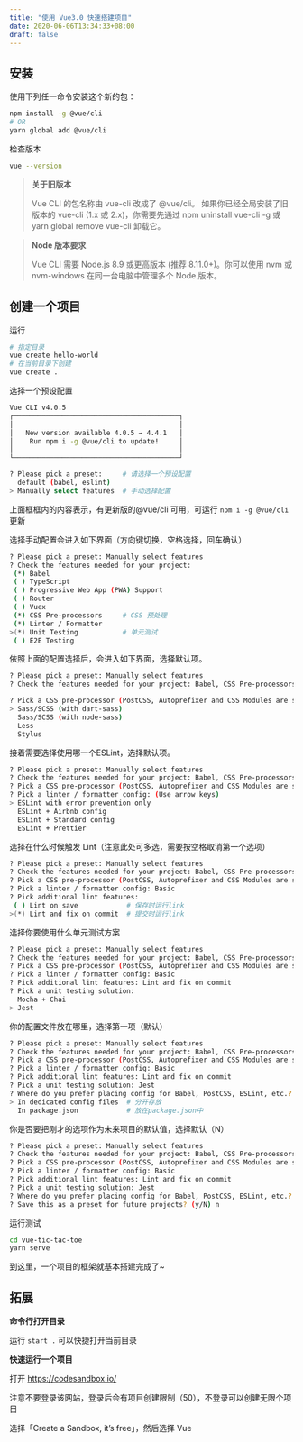 ```yaml
---
title: "使用 Vue3.0 快速搭建项目"
date: 2020-06-06T13:34:33+08:00
draft: false
---
```


## 安装

使用下列任一命令安装这个新的包：

```sh
npm install -g @vue/cli
# OR
yarn global add @vue/cli
```

检查版本

```sh
vue --version
```

> **关于旧版本**
>
> Vue CLI 的包名称由 vue-cli 改成了 @vue/cli。 如果你已经全局安装了旧版本的 vue-cli (1.x 或 2.x)，你需要先通过 npm uninstall vue-cli -g 或 yarn global remove vue-cli 卸载它。

> **Node 版本要求**
>
> Vue CLI 需要 Node.js 8.9 或更高版本 (推荐 8.11.0+)。你可以使用 nvm 或 nvm-windows 在同一台电脑中管理多个 Node 版本。

## 创建一个项目

运行

```sh
# 指定目录
vue create hello-world
# 在当前目录下创建
vue create .
```

选择一个预设配置

```sh
Vue CLI v4.0.5
┌─────────────────────────────────────────┐
│                                         │
│   New version available 4.0.5 → 4.4.1   │
│    Run npm i -g @vue/cli to update!     │
│                                         │
└─────────────────────────────────────────┘

? Please pick a preset:     # 请选择一个预设配置
  default (babel, eslint)
> Manually select features  # 手动选择配置
```

上面框框内的内容表示，有更新版的@vue/cli 可用，可运行 `npm i -g @vue/cli` 更新

选择手动配置会进入如下界面（方向键切换，空格选择，回车确认）

```sh
? Please pick a preset: Manually select features
? Check the features needed for your project:
 (*) Babel          
 ( ) TypeScript
 ( ) Progressive Web App (PWA) Support
 ( ) Router
 ( ) Vuex
 (*) CSS Pre-processors     # CSS 预处理
 (*) Linter / Formatter
>(*) Unit Testing           # 单元测试
 ( ) E2E Testing
```

依照上面的配置选择后，会进入如下界面，选择默认项。

```sh
? Please pick a preset: Manually select features
? Check the features needed for your project: Babel, CSS Pre-processors, Linter, Unit

? Pick a CSS pre-processor (PostCSS, Autoprefixer and CSS Modules are supported by default): (Use arrow keys)
> Sass/SCSS (with dart-sass)
  Sass/SCSS (with node-sass)
  Less
  Stylus
```

接着需要选择使用哪一个ESLint，选择默认项。

```sh
? Please pick a preset: Manually select features
? Check the features needed for your project: Babel, CSS Pre-processors, Linter, Unit
? Pick a CSS pre-processor (PostCSS, Autoprefixer and CSS Modules are supported by default): Sass/SCSS (with dart-sass)
? Pick a linter / formatter config: (Use arrow keys)
> ESLint with error prevention only
  ESLint + Airbnb config
  ESLint + Standard config
  ESLint + Prettier
```

选择在什么时候触发 Lint（注意此处可多选，需要按空格取消第一个选项）

```sh
? Please pick a preset: Manually select features
? Check the features needed for your project: Babel, CSS Pre-processors, Linter, Unit
? Pick a CSS pre-processor (PostCSS, Autoprefixer and CSS Modules are supported by default): Sass/SCSS (with dart-sass)
? Pick a linter / formatter config: Basic
? Pick additional lint features:
 ( ) Lint on save            # 保存时运行link
>(*) Lint and fix on commit  # 提交时运行link
```

选择你要使用什么单元测试方案

```sh
? Please pick a preset: Manually select features
? Check the features needed for your project: Babel, CSS Pre-processors, Linter, Unit
? Pick a CSS pre-processor (PostCSS, Autoprefixer and CSS Modules are supported by default): Sass/SCSS (with dart-sass)
? Pick a linter / formatter config: Basic
? Pick additional lint features: Lint and fix on commit
? Pick a unit testing solution:
  Mocha + Chai
> Jest
```

你的配置文件放在哪里，选择第一项（默认）

```sh
? Please pick a preset: Manually select features
? Check the features needed for your project: Babel, CSS Pre-processors, Linter, Unit
? Pick a CSS pre-processor (PostCSS, Autoprefixer and CSS Modules are supported by default): Sass/SCSS (with dart-sass)
? Pick a linter / formatter config: Basic
? Pick additional lint features: Lint and fix on commit
? Pick a unit testing solution: Jest
? Where do you prefer placing config for Babel, PostCSS, ESLint, etc.? (Use arrow keys)
> In dedicated config files  # 分开存放
  In package.json            # 放在package.json中
```

你是否要把刚才的选项作为未来项目的默认值，选择默认（N）

```sh
? Please pick a preset: Manually select features
? Check the features needed for your project: Babel, CSS Pre-processors, Linter, Unit
? Pick a CSS pre-processor (PostCSS, Autoprefixer and CSS Modules are supported by default): Sass/SCSS (with dart-sass)
? Pick a linter / formatter config: Basic
? Pick additional lint features: Lint and fix on commit
? Pick a unit testing solution: Jest
? Where do you prefer placing config for Babel, PostCSS, ESLint, etc.? In dedicated config files
? Save this as a preset for future projects? (y/N) n
```

运行测试

```sh
cd vue-tic-tac-toe
yarn serve
```

到这里，一个项目的框架就基本搭建完成了~

## 拓展

**命令行打开目录**

运行 `start .` 可以快捷打开当前目录

**快速运行一个项目**

打开 https://codesandbox.io/

注意不要登录该网站，登录后会有项目创建限制（50），不登录可以创建无限个项目

选择「Create a Sandbox, it’s free」，然后选择 Vue